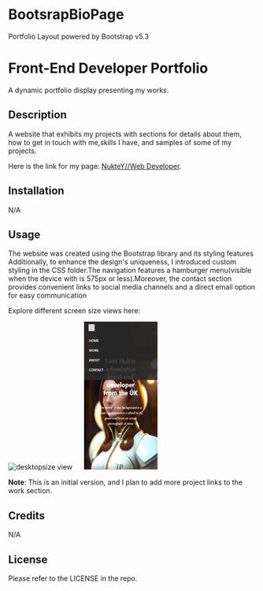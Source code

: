 # BootsrapBioPage
Portfolio Layout powered by Bootstrap v5.3

# Front-End Developer Portfolio

A dynamic portfolio display presenting my works.

## Description

A website that exhibits my projects with sections for details about them, how to get in touch with me,skills I have, and samples of some of my projects.

Here is the link for my page:
[NukteY//Web Developer](https://nukte-y.github.io/Bootstrap-Portfolio/).

## Installation
N/A

## Usage

The website was created using the Bootstrap library and its styling features Additionally, to enhance the design's uniqueness, I introduced custom styling in the CSS folder.The navigation features a hamburger menu(visible when the device with is 575px or less).Moreover, the contact section provides convenient links to social media channels and a direct email option for easy communication

Explore different screen size views here:

<div style="text-align:left;">
  <p float="left">
  <img src="./images/desktop.png" alt="desktopsize view" height="500px" width="400px" style="margin-right: 20px;"/>
  <img src="./images/Mobile.PNG" alt="max 600px view"height="300px" width="150px"/>
</div>

**Note**: This is an initial version, and I plan to add more project links to the work section.

## Credits
N/A

## License
Please refer to the LICENSE in the repo.